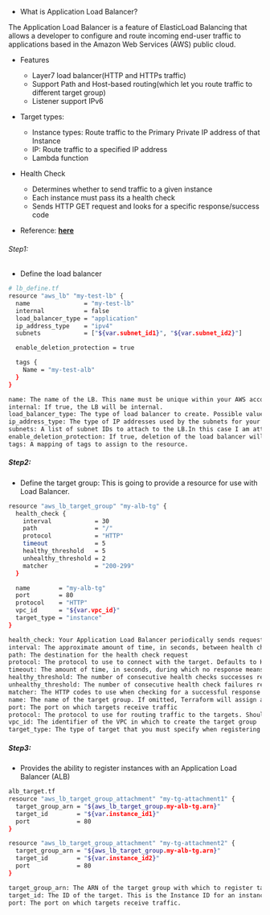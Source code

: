 * What is Application Load Balancer?

The Application Load Balancer is a feature of ElasticLoad Balancing that allows a developer to configure and route incoming end-user traffic to applications based in the Amazon Web Services (AWS) public cloud.

* Features
    * Layer7 load balancer(HTTP and HTTPs traffic)
    * Support Path and Host-based routing(which let you route traffic to different target group)
    * Listener support IPv6

* Target types:
    * Instance types: Route traffic to the Primary Private IP address of that Instance
    * IP: Route traffic to a specified IP address
    * Lambda function

* Health Check
    * Determines whether to send traffic to a given instance
    * Each instance must pass its a health check
    * Sends HTTP GET request and looks for a specific response/success code

* Reference: [**here**](https://docs.aws.amazon.com/elasticloadbalancing/latest/application/introduction.html)

###### Step1: 

* Define the load balancer

```sh
# lb_define.tf
resource "aws_lb" "my-test-lb" {
  name               = "my-test-lb"
  internal           = false
  load_balancer_type = "application"
  ip_address_type    = "ipv4"
  subnets            = ["${var.subnet_id1}", "${var.subnet_id2}"]

  enable_deletion_protection = true

  tags {
    Name = "my-test-alb"
  }
}
```

```sh
name: The name of the LB. This name must be unique within your AWS account, can have a maximum of 32 characters, must contain only alphanumeric characters or hyphens, and must not begin or end with a hyphen. If not specified, Terraform will autogenerate a name beginning with tf-lb (This part is important as Terraform auto
internal: If true, the LB will be internal.
load_balancer_type: The type of load balancer to create. Possible values are application or network. The default value is application.
ip_address_type: The type of IP addresses used by the subnets for your load balancer. The possible values are ipv4 and dualstack
subnets: A list of subnet IDs to attach to the LB.In this case I am attaching two public subnets we created during load balancer creation
enable_deletion_protection: If true, deletion of the load balancer will be disabled via the AWS API. This will prevent Terraform from deleting the load balancer. Defaults to false.
tags: A mapping of tags to assign to the resource.
```

##### Step2: 
* Define the target group: This is going to provide a resource for use with Load Balancer.

```sh
resource "aws_lb_target_group" "my-alb-tg" {
  health_check {
    interval            = 30
    path                = "/"
    protocol            = "HTTP"
    timeout             = 5
    healthy_threshold   = 5
    unhealthy_threshold = 2
    matcher             = "200-299"
  }

  name        = "my-alb-tg"
  port        = 80
  protocol    = "HTTP"
  vpc_id      = "${var.vpc_id}"
  target_type = "instance"
}
```
```sh
health_check: Your Application Load Balancer periodically sends requests to its registered targets to test their status. These tests are called health checks
interval: The approximate amount of time, in seconds, between health checks of an individual target. Minimum value 5 seconds, Maximum value 300 seconds. Default 30 seconds.
path: The destination for the health check request
protocol: The protocol to use to connect with the target. Defaults to HTTP
timeout: The amount of time, in seconds, during which no response means a failed health check. For Application Load Balancers, the range is 2 to 60 seconds and the default is 5 seconds
healthy_threshold: The number of consecutive health checks successes required before considering an unhealthy target healthy. Defaults to 3.
unhealthy_threshold: The number of consecutive health check failures required before considering the target unhealthy
matcher: The HTTP codes to use when checking for a successful response from a target. You can specify multiple values (for example, "200,202") or a range of values (for example, "200-299")
name: The name of the target group. If omitted, Terraform will assign a random, unique name.
port: The port on which targets receive traffic
protocol: The protocol to use for routing traffic to the targets. Should be one of "TCP", "TLS", "HTTP" or "HTTPS". Required when target_type is instance or ip
vpc_id: The identifier of the VPC in which to create the target group
target_type: The type of target that you must specify when registering targets with this target group.Possible values instance id, ip address
```

##### Step3:

* Provides the ability to register instances with an Application Load Balancer (ALB)

```sh
alb_target.tf
resource "aws_lb_target_group_attachment" "my-tg-attachment1" {
  target_group_arn = "${aws_lb_target_group.my-alb-tg.arn}"
  target_id        = "${var.instance_id1}"
  port             = 80
}

resource "aws_lb_target_group_attachment" "my-tg-attachment2" {
  target_group_arn = "${aws_lb_target_group.my-alb-tg.arn}"
  target_id        = "${var.instance_id2}"
  port             = 80
}
```

```sh
target_group_arn: The ARN of the target group with which to register targets
target_id: The ID of the target. This is the Instance ID for an instance
port: The port on which targets receive traffic.
```